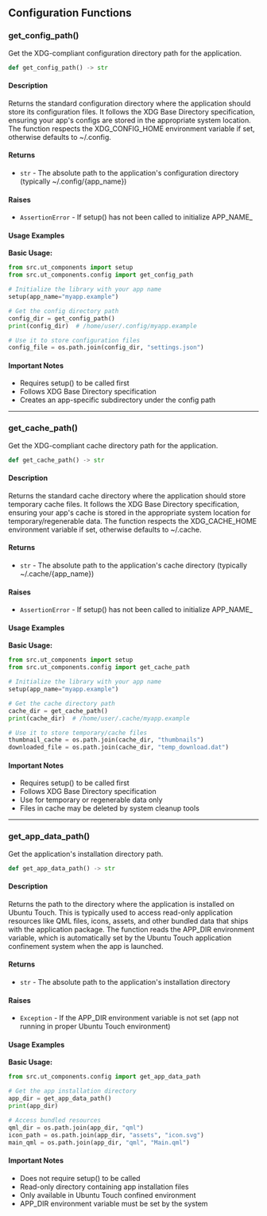 
## Configuration Functions

### get_config_path()

Get the XDG-compliant configuration directory path for the application.

```python
def get_config_path() -> str
```

#### Description
Returns the standard configuration directory where the application should store its configuration files. It follows the XDG Base Directory specification, ensuring your app's configs are stored in the appropriate system location. The function respects the XDG_CONFIG_HOME environment variable if set, otherwise defaults to ~/.config.

#### Returns
- `str` - The absolute path to the application's configuration directory (typically ~/.config/{app_name})

#### Raises
- `AssertionError` - If setup() has not been called to initialize APP_NAME_

#### Usage Examples

**Basic Usage:**
```python
from src.ut_components import setup
from src.ut_components.config import get_config_path

# Initialize the library with your app name
setup(app_name="myapp.example")

# Get the config directory path
config_dir = get_config_path()
print(config_dir)  # /home/user/.config/myapp.example

# Use it to store configuration files
config_file = os.path.join(config_dir, "settings.json")
```

#### Important Notes
- Requires setup() to be called first
- Follows XDG Base Directory specification
- Creates an app-specific subdirectory under the config path

---

### get_cache_path()

Get the XDG-compliant cache directory path for the application.

```python
def get_cache_path() -> str
```

#### Description
Returns the standard cache directory where the application should store temporary cache files. It follows the XDG Base Directory specification, ensuring your app's cache is stored in the appropriate system location for temporary/regenerable data. The function respects the XDG_CACHE_HOME environment variable if set, otherwise defaults to ~/.cache.

#### Returns
- `str` - The absolute path to the application's cache directory (typically ~/.cache/{app_name})

#### Raises
- `AssertionError` - If setup() has not been called to initialize APP_NAME_

#### Usage Examples

**Basic Usage:**
```python
from src.ut_components import setup
from src.ut_components.config import get_cache_path

# Initialize the library with your app name
setup(app_name="myapp.example")

# Get the cache directory path
cache_dir = get_cache_path()
print(cache_dir)  # /home/user/.cache/myapp.example

# Use it to store temporary/cache files
thumbnail_cache = os.path.join(cache_dir, "thumbnails")
downloaded_file = os.path.join(cache_dir, "temp_download.dat")
```

#### Important Notes
- Requires setup() to be called first
- Follows XDG Base Directory specification
- Use for temporary or regenerable data only
- Files in cache may be deleted by system cleanup tools

---

### get_app_data_path()

Get the application's installation directory path.

```python
def get_app_data_path() -> str
```

#### Description
Returns the path to the directory where the application is installed on Ubuntu Touch. This is typically used to access read-only application resources like QML files, icons, assets, and other bundled data that ships with the application package. The function reads the APP_DIR environment variable, which is automatically set by the Ubuntu Touch application confinement system when the app is launched.

#### Returns
- `str` - The absolute path to the application's installation directory

#### Raises
- `Exception` - If the APP_DIR environment variable is not set (app not running in proper Ubuntu Touch environment)

#### Usage Examples

**Basic Usage:**
```python
from src.ut_components.config import get_app_data_path

# Get the app installation directory
app_dir = get_app_data_path()
print(app_dir)

# Access bundled resources
qml_dir = os.path.join(app_dir, "qml")
icon_path = os.path.join(app_dir, "assets", "icon.svg")
main_qml = os.path.join(app_dir, "qml", "Main.qml")
```

#### Important Notes
- Does not require setup() to be called
- Read-only directory containing app installation files
- Only available in Ubuntu Touch confined environment
- APP_DIR environment variable must be set by the system
